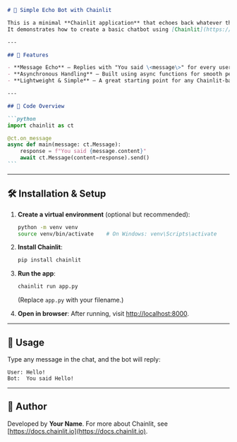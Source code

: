 ````markdown
# 💬 Simple Echo Bot with Chainlit

This is a minimal **Chainlit application** that echoes back whatever the user sends.
It demonstrates how to create a basic chatbot using [Chainlit](https://docs.chainlit.io).

---

## 🚀 Features

- **Message Echo** – Replies with "You said \<message\>" for every user input.
- **Asynchronous Handling** – Built using async functions for smooth performance.
- **Lightweight & Simple** – A great starting point for any Chainlit-based app.

---

## 📂 Code Overview

```python
import chainlit as ct

@ct.on_message
async def main(message: ct.Message):
    response = f"You said {message.content}"
    await ct.Message(content=response).send()
```
````

---

## 🛠️ Installation & Setup

1. **Create a virtual environment** (optional but recommended):

   ```bash
   python -m venv venv
   source venv/bin/activate    # On Windows: venv\Scripts\activate
   ```

2. **Install Chainlit**:

   ```bash
   pip install chainlit
   ```

3. **Run the app**:

   ```bash
   chainlit run app.py
   ```

   (Replace `app.py` with your filename.)

4. **Open in browser**:
   After running, visit [http://localhost:8000](http://localhost:8000).

---

## 📌 Usage

Type any message in the chat, and the bot will reply:

```
User: Hello!
Bot:  You said Hello!
```

---

## 🧑 Author

Developed by **Your Name**.
For more about Chainlit, see [https://docs.chainlit.io](https://docs.chainlit.io).

```

```
